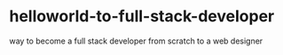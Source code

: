 # helloworld-to-full-stack-developer
way to become a  full stack developer from scratch to a web designer
